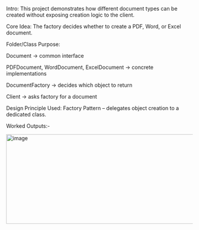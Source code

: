 Intro:
This project demonstrates how different document types can be created without exposing creation logic to the client.

Core Idea:
The factory decides whether to create a PDF, Word, or Excel document.

Folder/Class Purpose:

Document → common interface

PDFDocument, WordDocument, ExcelDocument → concrete implementations

DocumentFactory → decides which object to return

Client → asks factory for a document

Design Principle Used:
Factory Pattern – delegates object creation to a dedicated class.

Worked Outputs:-

<img width="1073" height="241" alt="image" src="https://github.com/user-attachments/assets/6ffadc7c-d48d-4341-9da4-128541bfdc94" />
